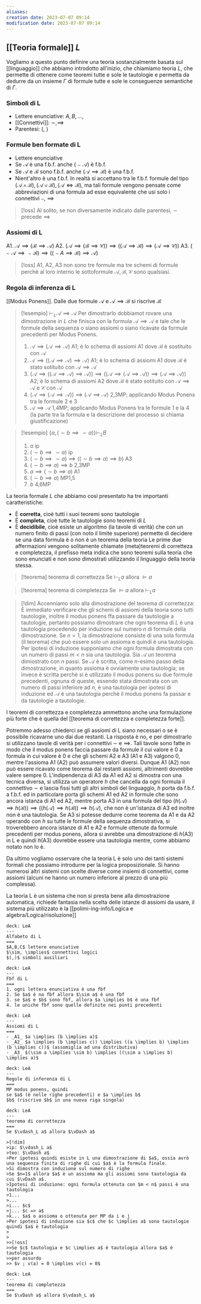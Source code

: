 ```yaml
---
aliases: 
creation date: 2023-07-07 09:14
modification date: 2023-07-07 09:14
---
```



## [[Teoria formale]] $L$
Vogliamo a questo punto definire una teoria sostanzialmente basata sul [[linguaggio]] che abbiamo introdotto all'inizio, che chiamiamo teoria $L$, che permette di ottenere come teoremi tutte e sole le tautologie e permetta da dedurre da un insieme $\Gamma$ di formule tutte e sole le conseguenze semantiche di $\Gamma$.

### Simboli di L
- Lettere enunciative: $A, B, \dots,$
- [[Connettivi]]: $\sim,\implies$
- Parentesi: (, )

### Formule ben formate di L
- Lettere enunciative
- Se $\mathcal{A}$ è una f.b.f. anche $(\sim \mathcal{A})$ è f.b.f.
- Se $\mathcal{A}$ e $\mathcal{B}$ sono f.b.f. anche $(\mathcal{A} \implies \mathcal{B})$ è una f.b.f.
- Nient'altro è una f.b.f.
In realtà si accettano tra le f.b.f. formule del tipo $(\mathcal{A} \land \mathcal{B}), (\mathcal{A} \lor \mathcal{B}), (\mathcal{A} \iff \mathcal{B})$, ma tali formule vengono pensate come abbreviazioni di una formula ad esse equivalente che usi solo i connettivi $\sim$, $\implies$

>[!oss]
>Al solito, se non diversamente indicato dalle parentesi, $\sim$ precede $\implies$


### Assiomi di L
A1. $\mathcal{A} \implies (\mathcal{B} \implies \mathcal{A})$
A2. $(\mathcal{A} \implies (\mathcal{B} \implies \mathcal{C})) \implies ((\mathcal{A} \implies \mathcal{B}) \implies (\mathcal{A} \implies \mathcal{C}))$
A3. $(\sim \mathcal{A} \implies \sim \mathcal{B}) \implies ((\sim A \implies \mathcal{B}) \implies \mathcal{A})$


>[!oss] 
>A1, A2, A3 non sono tre formule ma tre schemi di formule perchè al loro interno le sottoformule $\mathcal{A},\mathcal{B},\mathcal{C}$ sono qualsiasi.

### Regola di inferenza di L
[[Modus Ponens]]. Dalle due formule $\mathcal{A}$ e $\mathcal{A} \implies \mathcal{B}$ si riscrive $\mathcal{B}$

>[!esempio]
>$\vdash_{L} \mathcal{A} \implies \mathcal{A}$
>Per dimostrarlo dobbiamot rovare una dimostrazione in $L$ che finisca con la formula $\mathcal{A} \implies \mathcal{A}$ e tale che le formule della sequenza o siano assiomi o siano ricavate da formule precedenti per Modus Ponens.
>1. $\mathcal{A} \implies (\mathcal{A} \implies \mathcal{A})$ A1; è lo schema di assiomi A1 dove $\mathcal{B}$ è sostituito con $\mathcal{A}$
>2. $\mathcal{A} \implies ((\mathcal{A} \implies \mathcal{A}) \implies \mathcal{A})$ A1; è lo schema di assiomi A1 dove $\mathcal{B}$ è stato sotituito con $\mathcal{A} \implies \mathcal{A}$
>3. $(\mathcal{A} \implies (( \mathcal{A} \implies \mathcal{A}) \implies \mathcal{A})) \implies ((\mathcal{A} \implies (\mathcal{A} \implies \mathcal{A}))\implies (\mathcal{A} \implies \mathcal{A}))$ A2; è lo schema di assiomi A2 dove $\mathcal{B}$ è stato sotituito con $\mathcal{A} \implies \mathcal{A}$ e $\mathcal{C}$ con $\mathcal{A}$
>4. $(\mathcal{A} \implies (\mathcal{A} \implies \mathcal{A})) \implies (\mathcal{A} \implies \mathcal{A})$ 2,3MP; applicando Modus Ponens tra le formule 2 e 3
>5. $\mathcal{A} \implies \mathcal{A}$ 1,4MP; applicando Modus Ponens tra le formule 1 e la 4
> (la parte tra la formula e la descrizione del processo si chiama giustificazione)

>[!esempio]
>$\{ a, (\sim b \implies \sim a) \} \vdash_{L} B$
>1. $a$ ip
>2. $(\sim b \implies \sim a)$ ip
>3. $(\sim b \implies \sim a) \implies ((\sim b \implies a) \implies b)$ A3
>4. $(\sim b \implies a) \implies b$ 2,3MP
>5. $a \implies (\sim b \implies a)$ A1
>6. $(\sim b \implies a)$ MP1,5
>7. $b$ 4,6MP



La teoria formale $L$ che abbiamo così presentato ha tre importanti caratteristiche:
- È **corretta**, cioè tutti i suoi teoremi sono tautologie
- È **completa**, cioè tutte le tautologie sono teoremi di $L$
- È **decidibile**, cioè esiste un algoritmo (la tavole di verità) che con un numero finito di passi (con noto il limite superiore) permette di decidere se una data formula è o non è un teorema della teoria
Le prime due affermazioni vengono solitamente chiamate (meta)teoremi di corretteza e completezza, il prefisso meta indica che sono teoremi sulla teoria che sono enunciati e non sono dimostrati utilizzando il linguaggio della teoria stessa.

>[!teorema] teorema di correttezza
>Se $\vdash_{L}a$ allora $\vDash a$

>[!teorema] teorema di completezza
>Se $\vDash a$ allora $\vdash_{L} a$

> [!dim]
> Accenniamo solo alla dimostrazione del teorema di correttezza:
> È immediato verificare che gli schemi di assiomi della teoria sono tutti tautologie, inoltre il modus ponens ffa passare da tautologie a tautologie, pertanto possiamo dimostrare che ogni teorema di $L$ è una tautologia procedendo per induzione sul numero $n$ di formule della dimostrazione. Se $n = 1$, la dimostrazione consiste di una sola formula (il teorema) che può essere solo un assioma e quindi è una tautologia.
> Per ipotesi di induzione supponiamo che ogni formula dimostrata con un numero di passi $m < n$ sia una tautologia. Sia $\mathcal{A}$ un teorema dimiostrato con $n$ passi. Se $\mathcal{A}$ è scritta, come $n$-esimo passo della dimostrazione, in quanto assioma è ovviamente una tautologia;  se invece è scritta perchè si è utilizzato il modus ponens su due formule precedenti, ognuna di queste, essendo stata dimostrata con un numero di passi inferiore ad $n$, è una tautologia per ipotesi di induzione ed $\mathcal{A}$ è una tautologia perchè il modus ponens fa passar e da tautologie a tautologie.

I teoremi di correttezza e completezza ammettono anche una formulazione più forte che è quella del [[teorema di correttezza e completezza forte]].

Potremmo adesso chiederci se gli assiomi di L siano necessari o se è possibile ricavarne uno dai due restanti. La risposta è no, e per dimostrarlo si utilizzano tavole di verità per i connettivi $\sim$ e $\implies$. Tali tavole sono fatte in modo che il modus ponens faccia passare da formule il cui valore è 0 a formula in cui valore è 0 e che gli schemi A2 e A3 (A1 e A3) valgono 0, mentre l'assioma A1 (A2) può assumere valori diversi. Dunque A1 (A2) non può essere ricavato come teorema dai restanti assiomi, altrimenti dovrebbe valere sempre 0.
L'indipendenza di A3 da A1 ed A2 si dimostra con una tecnica diversa, si utilizza un operatore $h$ che cancella da ogni formula il connettivo $\sim$ e lascia fissi tutti gli altri simboli del linguaggio, $h$ porta da f.b.f. a f.b.f. ed in particolare porta gli schemi A1 ed A2 in formule che sono ancora istanza di A1 ed A2, mentre porta A3 in una formula del tipo $(h(\mathcal{A}) \implies h(\mathcal{B})) \implies ((h(\mathcal{A})\implies h(\mathcal{B}))\implies h(\mathcal{A})$, che non è un'istanza di A3 ed inoltre non è una tautologia. Se A3 si potesse dedurre come teorema da A1 e da A2 operando con $h$ su tutte le formule della sequenza dimostrativa, si troverebbero ancora istanze di A1 e A2 e formule ottenute da formule precedenti per modus ponens, allora si avrebbe una dimostrazione di $h$(A3) in L e quindi $h$(A3) dovrebbe essere una tautologia mentre, come abbiamo notato non lo è.

Da ultimo vogliamo osservare che la teoria L è solo uno dei tanti sistemi formali che possiamo introdurre per la logica proposizionale. Si hanno numerosi altri sistemi con scelte diverse come insiemi di connettivi, come assiomi (alcuni ne hanno un numero inferiore al prezzo di una piú complessa).

La teoria L è un sistema che non si presta bene alla dimostrazione automatica, richiede fantasia nella scelta delle istanze di assiomi da usare, il sistema piú utilizzato è la [[polimi-ing-info/Logica e algebra/Logica/risoluzione]]



```anki
deck: LeA
---
Alfabeto di L
===
$A,B,C$ lettere enunciative
$\sim, \implies$ connettivi logici
$(,)$ simboli ausiliari
```


```anki
deck: LeA
---
Fbf di L
===
1. ogni lettera enunciativa è una fbf
2. Se $a$ è na fbf allora $\sim a$ è una fbf
3. se $a$ e $b$ sono fbf, allora $a \implies b$ è una fbf
4. le uniche fbf sono quelle definite nei punti precedenti
```


```anki
deck: LeA
---
Assiomi di L
===
- _A1_ $a \implies (b \implies a)$
- _A2_ $a \implies (b \implies c)) \implies ((a \implies b) \implies (b \implies c))$ (assomiglia ad una distributiva)
- _A3_ $(\sim a \implies \sim b) \implies ((\sim a \implies b) \implies a)$
```


```anki
deck: LeA
---
Regole di inferenza di L
===
MP modus ponens, quindi
se $a$ (è nelle righe precedenti) e $a \implies b$
$b$ (riscrivo $b$ in una nuova riga singola)
```


```anki
deck: LeA
---
teorema di correttezza
===
Se $\vdash_L a$ allora $\vDash a$

>[!dim]
>ip: $\vdash_L a$
>teo: $\vDash a$
>Per ipotesi quindi esiste in L una dimostrazione di $a$, ossia avrò una sequenza finita di righe di cui $a$ è la formula finale.
>Si dimostra con induzione sul numero di righe
>Se $n=1$ allora $a$ è un assioma ma gli assiomi sono tautologia da cui $\vDash a$.
>Ipotesi di induzione: ogni formula ottenuta con $m < n$ passi è una tautologia
>1...
>...
>i... $c$
>j... $c => a$
>k... $a$ o assioma o ottenuta per MP da i e j
>Per ipotesi di induzione sia $c$ che $c \implies a$ sono tautologie quindi $a$ è tautologia
>
>
>>[!oss]
>>Se $c$ tautologia e $c \implies a$ è tautologia allora $a$ è tautologia
>>per assurdo
>> $v ; v(a) = 0 \implies v(c) = 0$
```

```anki
deck: LeA
---
teorema di completezza
===
Se $\vDash a$ allora $\vdash_L a$
```

